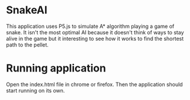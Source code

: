 # SnakeAI
This application uses P5.js to simulate A* algorithm playing a game of snake. It isn't the most optimal AI because it doesn't think of ways to stay alive in the game but it interesting to see how it works to find the shortest path to the pellet.
# Running application
Open the index.html file in chrome or firefox. Then the application should start running on its own.